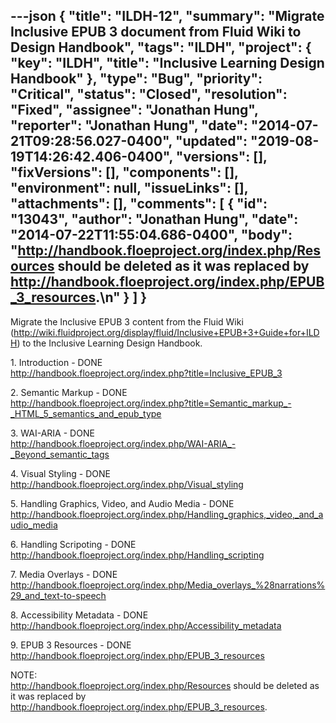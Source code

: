 ---json
{
  "title": "ILDH-12",
  "summary": "Migrate Inclusive EPUB 3 document from Fluid Wiki to Design Handbook",
  "tags": "ILDH",
  "project": {
    "key": "ILDH",
    "title": "Inclusive Learning Design Handbook"
  },
  "type": "Bug",
  "priority": "Critical",
  "status": "Closed",
  "resolution": "Fixed",
  "assignee": "Jonathan Hung",
  "reporter": "Jonathan Hung",
  "date": "2014-07-21T09:28:56.027-0400",
  "updated": "2019-08-19T14:26:42.406-0400",
  "versions": [],
  "fixVersions": [],
  "components": [],
  "environment": null,
  "issueLinks": [],
  "attachments": [],
  "comments": [
    {
      "id": "13043",
      "author": "Jonathan Hung",
      "date": "2014-07-22T11:55:04.686-0400",
      "body": "<http://handbook.floeproject.org/index.php/Resources> should be deleted as it was replaced by <http://handbook.floeproject.org/index.php/EPUB_3_resources>.\n"
    }
  ]
}
---
Migrate the Inclusive EPUB 3 content from the Fluid Wiki (<http://wiki.fluidproject.org/display/fluid/Inclusive+EPUB+3+Guide+for+ILDH>) to the Inclusive Learning Design Handbook.

1\. Introduction - DONE\
<http://handbook.floeproject.org/index.php?title=Inclusive_EPUB_3>

2\. Semantic Markup - DONE\
<http://handbook.floeproject.org/index.php?title=Semantic_markup_-_HTML_5_semantics_and_epub_type>

3\. WAI-ARIA - DONE\
<http://handbook.floeproject.org/index.php/WAI-ARIA_-_Beyond_semantic_tags>

4\. Visual Styling - DONE\
<http://handbook.floeproject.org/index.php/Visual_styling>

5\. Handling Graphics, Video, and Audio Media - DONE\
<http://handbook.floeproject.org/index.php/Handling_graphics,_video,_and_audio_media>

6\. Handling Scripoting - DONE\
<http://handbook.floeproject.org/index.php/Handling_scripting>

7\. Media Overlays - DONE\
<http://handbook.floeproject.org/index.php/Media_overlays_%28narrations%29_and_text-to-speech>

8\. Accessibility Metadata - DONE\
<http://handbook.floeproject.org/index.php/Accessibility_metadata>

9\. EPUB 3 Resources - DONE\
<http://handbook.floeproject.org/index.php/EPUB_3_resources>

NOTE:\
<http://handbook.floeproject.org/index.php/Resources> should be deleted as it was replaced by <http://handbook.floeproject.org/index.php/EPUB_3_resources>.&#x20;

        